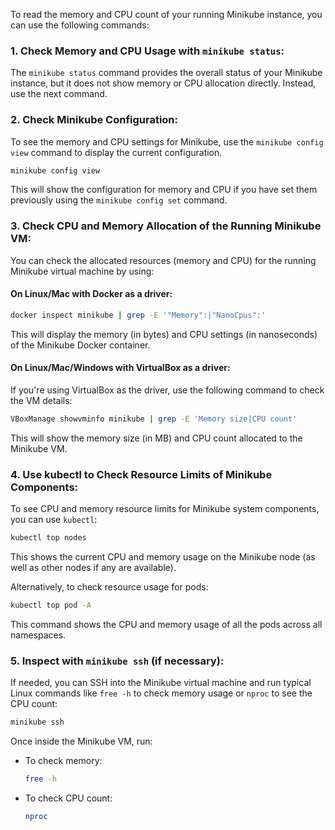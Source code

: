 To read the memory and CPU count of your running Minikube instance, you can use the following commands:

### 1. **Check Memory and CPU Usage with `minikube status`:**
The `minikube status` command provides the overall status of your Minikube instance, but it does not show memory or CPU allocation directly. Instead, use the next command.

### 2. **Check Minikube Configuration:**
To see the memory and CPU settings for Minikube, use the `minikube config view` command to display the current configuration.

```bash
minikube config view
```

This will show the configuration for memory and CPU if you have set them previously using the `minikube config set` command.

### 3. **Check CPU and Memory Allocation of the Running Minikube VM:**
You can check the allocated resources (memory and CPU) for the running Minikube virtual machine by using:

#### **On Linux/Mac with Docker as a driver:**

```bash
docker inspect minikube | grep -E '"Memory":|"NanoCpus":'
```

This will display the memory (in bytes) and CPU settings (in nanoseconds) of the Minikube Docker container.

#### **On Linux/Mac/Windows with VirtualBox as a driver:**
If you're using VirtualBox as the driver, use the following command to check the VM details:

```bash
VBoxManage showvminfo minikube | grep -E 'Memory size|CPU count'
```

This will show the memory size (in MB) and CPU count allocated to the Minikube VM.

### 4. **Use kubectl to Check Resource Limits of Minikube Components:**
To see CPU and memory resource limits for Minikube system components, you can use `kubectl`:

```bash
kubectl top nodes
```

This shows the current CPU and memory usage on the Minikube node (as well as other nodes if any are available).

Alternatively, to check resource usage for pods:

```bash
kubectl top pod -A
```

This command shows the CPU and memory usage of all the pods across all namespaces.

### 5. **Inspect with `minikube ssh` (if necessary):**
If needed, you can SSH into the Minikube virtual machine and run typical Linux commands like `free -h` to check memory usage or `nproc` to see the CPU count:

```bash
minikube ssh
```

Once inside the Minikube VM, run:
- To check memory:
  ```bash
  free -h
  ```
- To check CPU count:
  ```bash
  nproc
  ```